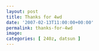 ```yaml
---
layout: post
title: Thanks for 4wd
date: '2007-02-13T11:00:00+00:00'
permalink: thanks-for-4wd
image: 
categories: [ 240z, datsun ]
---
```

